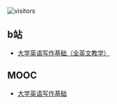 ![visitors](https://visitor-badge.glitch.me/badge?page_id=rogerchenfz/XMU-Helper/tree/main/%E5%AD%A6%E4%B9%A0%E8%B5%84%E6%96%99/%E8%8B%B1%E8%AF%AD%E7%9B%B8%E5%85%B3)

## b站
- [大学英语写作基础（全英文教学）](https://www.bilibili.com/video/BV1r441147rZ)

## MOOC
- [大学英语写作基础](https://www.icourse163.org/course/XMU-1002329018?tid=1002979002)
